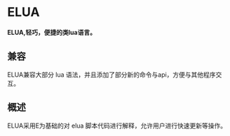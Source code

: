 # ELUA
 
**ELUA,轻巧，便捷的类lua语言。**  

## 兼容
ELUA兼容大部分 lua 语法，并且添加了部分新的命令与api，方便与其他程序交互。

## 概述
ELUA采用E为基础的对 elua 脚本代码进行解释，允许用户进行快速更新等操作。
